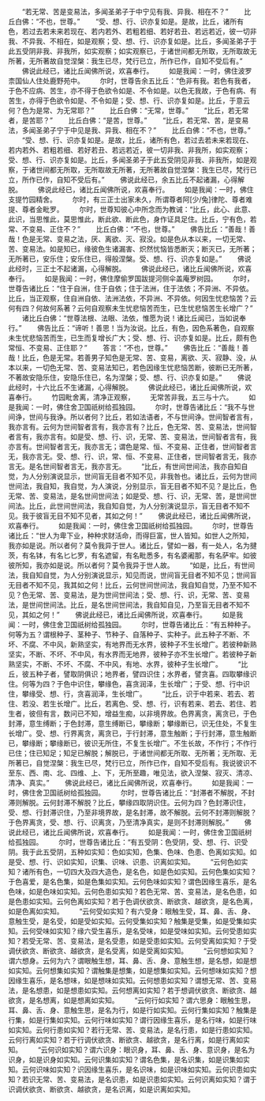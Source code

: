 <!-- { "loadSidebar": true } -->
　　“若无常、苦是变易法，多闻圣弟子于中宁见有我、异我、相在不？”
　　比丘白佛：“不也，世尊。”
　　“受、想、行、识亦复如是。是故，比丘，诸所有色，若过去若未来若现在、若内若外、若粗若细、若好若丑、若远若近，彼一切非我、不异我、不相在，如是观察；受、想、行、识亦复如是。比丘，多闻圣弟子于此五受阴非我、非我所，如实观察；如实观察已，于诸世间都无所取，无所取故无所著，无所著故自觉涅槃：我生已尽，梵行已立，所作已作，自知不受后有。”
　　佛说此经已，诸比丘闻佛所说，欢喜奉行。
　　如是我闻：一时，佛住波罗柰国仙人住处鹿野苑中。
　　尔时，世尊告余五比丘：“色非有我。若色有我者，于色不应病、苦生，亦不得于色欲令如是、不令如是。以色无我故，于色有病、有苦生，亦得于色欲令如是、不令如是；受、想、行、识亦复如是。比丘，于意云何？色为是常、为无常耶？”
　　比丘白佛：“无常，世尊。”
　　“比丘，若无常者，是苦耶？”
　　比丘白佛：“是苦，世尊。”
　　“比丘，若无常、苦，是变易法，多闻圣弟子宁于中见是我、异我、相在不？”
　　比丘白佛：“不也，世尊。”
　　“受、想、行、识亦复如是。是故，比丘，诸所有色，若过去若未来若现在、若内若外、若粗若细、若好若丑、若远若近，彼一切非我、非我所，如实观察；受、想、行、识亦复如是。比丘，多闻圣弟子于此五受阴见非我、非我所，如是观察，于诸世间都无所取，无所取故无所著，无所著故自觉涅槃：我生已尽，梵行已立，所作已作，自知不受后有。”
　　佛说此经已，余五比丘不起诸漏，心得解脱。
　　佛说此经已，诸比丘闻佛所说，欢喜奉行。
　　如是我闻：一时，佛住支提竹园精舍。
　　尔时，有三正士出家未久，所谓尊者阿[少/兔]律陀、尊者难提、尊者金毗罗。
　　尔时，世尊知彼心中所念而为教诫：“比丘，此心、此意、此识，当思惟此，莫思惟此，断此欲、断此色，身作证具足住。比丘，宁有色，若常、不变易、正住不？”
　　比丘白佛：“不也，世尊。”
　　佛告比丘：“善哉！善哉！色是无常、变易之法，厌、离欲、灭、寂没。如是色从本以来，一切无常、苦、变易法。如是知已，缘彼色生诸漏害、炽然忧恼皆悉断灭；断灭已，无所著；无所著已，安乐住；安乐住已，得般涅槃。受、想、行、识亦复如是。”
　　佛说此经时，三正士不起诸漏，心得解脱。
　　佛说此经已，诸比丘闻佛所说，欢喜奉行。
　　如是我闻：一时，佛住摩偷罗国跋提河侧伞盖庵罗树园。
　　尔时，世尊告诸比丘：“住于自洲，住于自依；住于法洲，住于法依；不异洲、不异依。比丘，当正观察，住自洲自依、法洲法依，不异洲、不异依。何因生忧悲恼苦？云何有四？何故何系著？云何自观察未生忧悲恼苦而生，已生忧悲恼苦生长增广？”
　　诸比丘白佛：“世尊法根、法眼、法依，惟愿为说！诸比丘闻已，当如说奉行。”
　　佛告比丘：“谛听！善思！当为汝说。比丘，有色，因色系著色，自观察未生忧悲恼苦而生，已生而复增长广大；受、想、行、识亦复如是。比丘，颇有色常恒、不变易、正住耶？”
　　答言：“不也，世尊。”
　　佛告比丘：“善哉！善哉！比丘，色是无常。若善男子知色是无常、苦、变易，离欲、灭、寂静、没，从本以来，一切色无常、苦、变易法知已，若色因缘生忧悲恼苦断，彼断已无所著，不著故安隐乐住，安隐乐住已，名为涅槃；受、想、行、识亦复如是。”
　　佛说此经时，十六比丘不生诸漏，心得解脱。
　　佛说此经已，诸比丘闻佛所说，欢喜奉行。
　　竹园毗舍离，清净正观察，
　　无常苦非我，五三与十六。
　　如是我闻：一时，佛住舍卫国祇树给孤独园。
　　尔时，世尊告诸比丘：“我不与世间诤，世间与我诤。所以者何？比丘，若如法语者，不与世间诤。世间智者言有，我亦言有。云何为世间智者言有，我亦言有？比丘，色无常、苦、变易法，世间智者言有，我亦言有。如是受、想、行、识，无常、苦、变易法，世间智者言有，我亦言有。世间智者言无，我亦言无；谓色是常、恒、不变易、正住者，世间智者言无，我亦言无。受、想、行、识，常、恒、不变易、正住者，世间智者言无，我亦言无。是名世间智者言无，我亦言无。
　　“比丘，有世间世间法，我亦自知自觉，为人分别演说显示，世间盲无目者不知不见，非我咎也。诸比丘，云何为世间世间法，我自知，我自觉，为人演说，分别显示，盲无目者不知不见？是比丘，色无常、苦、变易法，是名世间世间法；如是受、想、行、识，无常、苦，是世间世间法。比丘，此世间世间法，我自知自觉，为人分别演说显示，盲无目者不知不见。我于彼盲无目不知不见者，其如之何！”
　　佛说此经已，诸比丘闻佛所说，欢喜奉行。
　　如是我闻：一时，佛住舍卫国祇树给孤独园。
　　尔时，世尊告诸比丘：“世人为卑下业，种种求财活命，而得巨富，世人皆知。如世人之所知，我亦如是说。所以者何？莫令我异于世人。诸比丘，譬如一器，有一处人，名为揵茨，有名钵，有名匕匕罗，有名遮留，有名毗悉多，有名婆阇那，有名萨牢。如彼彼所知，我亦如是说。所以者何？莫令我异于世人故。
　　“如是，比丘，有世间法，我自知自觉，为人分别演说显示，知见而说，世间盲无目者不知不见；世间盲无目者不知不见，我其如之何！比丘，云何世间世间法，我自知自觉，乃至不知不见？色无常、苦、变易法，是为世间世间法；受、想、行、识，无常、苦、变易法，是世间世间法。比丘，是名世间世间法，我自知自见，乃至盲无目者不知不见，其如之何！”
　　佛说此经已，诸比丘闻佛所说，欢喜奉行。
　　如是我闻：一时，佛住舍卫国祇树给孤独园。
　　尔时，世尊告诸比丘：“有五种种子。何等为五？谓根种子、茎种子、节种子、自落种子、实种子。此五种子不断、不坏、不腐、不中风，新熟坚实，有地界而无水界，彼种子不生长增广。若彼种新熟坚实，不断、不坏、不中风，有水界而无地界，彼种子亦不生长增广。若彼种子新熟坚实，不断、不坏、不腐、不中风，有地、水界，彼种子生长增广。
　　“比丘，彼五种子者，譬取阴俱识；地界者，譬四识住；水界者，譬贪喜。四取攀缘识住。何等为四？于色中识住，攀缘色，喜贪润泽，生长增广；于受、想、行中识住，攀缘受、想、行，贪喜润泽，生长增广。
　　“比丘，识于中若来、若去、若住、若没、若生长增广。比丘，若离色、受、想、行，识有若来、若去、若住、若生者，彼但有言，数问已不知，增益生痴，以非境界故。色界离贪，离贪已，于色封滞，意生缚断；于色封滞，意生缚断已，攀缘断；攀缘断已，识无住处，不复生长增广。受、想、行界离贪，离贪已，于行封滞，意生触断；于行封滞，意生触断已，攀缘断；攀缘断已，彼识无所住，不复生长增广。不生长故，不作行；不作行已住；住已知足；知足已解脱；解脱已，于诸世间都无所取、无所著；无所取、无所著已，自觉涅槃：我生已尽，梵行已立，所作已作，自知不受后有。我说彼识不至东、西、南、北、四维、上、下，无所至趣，唯见法，欲入涅槃、寂灭、清凉、清净、真实。”
　　佛说此经已，诸比丘闻佛所说，欢喜奉行。
　　如是我闻：一时，佛住舍卫国祇树给孤独园。
　　尔时，世尊告诸比丘：“封滞者不解脱，不封滞则解脱。云何封滞不解脱？比丘，攀缘四取阴识住。云何为四？色封滞识住，受、想、行封滞识住，乃至非境界故，是名封滞，故不解脱。云何不封滞则解脱？于色界离贪，受、想、行、识离贪，乃至清净真实，是则不封滞则解脱。”
　　佛说此经已，诸比丘闻佛所说，欢喜奉行。
　　如是我闻：一时，佛住舍卫国祇树给孤独园。
　　尔时，世尊告诸比丘：“有五受阴：色受阴，受、想、行、识受阴。我于此五受阴，五种如实知：色如实知，色集、色味、色患、色离如实知。如是受、想、行、识如实知，识集、识味、识患、识离如实知。
　　“云何色如实知？诸所有色，一切四大及四大造色，是名色，如是色如实知。云何色集如实知？于色喜爱，是名色集，如是色集如实知。云何色味如实知？谓色因缘生喜乐，是名色味，如是色味如实知。云何色患如实知？若色无常、苦、变易法，是名色患，如是色患如实知。云何色离如实知？若于色调伏欲贪、断欲贪、越欲贪，是名色离，如是色离如实知。
　　“云何受如实知？有六受身：眼触生受，耳、鼻、舌、身、意触生受，是名受，如是受如实知。云何受集如实知？触集是受集，如是受集如实知。云何受味如实知？缘六受生喜乐，是名受味，如是受味如实知。云何受患如实知？若受无常、苦、变易法，是名受患，如是受患如实知。云何受离如实知？于受调伏欲贪、断欲贪、越欲贪，是名受离，如是受离如实知。
　　“云何想如实知？谓六想身。云何为六？谓眼触生想，耳、鼻、舌、身、意触生想，是名想，如是想如实知。云何想集如实知？谓触集是想集，如是想集如实知。云何想味如实知？想因缘生喜乐，是名想味，如是想味如实知。云何想患如实知？谓想无常、苦、变易法，是名想患，如是想患如实知。云何想离如实知？若于想调伏欲贪、断欲贪、越欲贪，是名想离，如是想离如实知。
　　“云何行如实知？谓六思身：眼触生思，耳、鼻、舌、身、意触生思，是名为行，如是行如实知。云何行集如实知？触集是行集，如是行集如实知。云何行味如实知？谓行因缘生喜乐，是名行味，如是行味如实知。云何行患如实知？若行无常、苦、变易法，是名行患，如是行患如实知。云何行离如实知？若于行调伏欲贪、断欲贪、越欲贪，是名行离，如是行离如实知。
　　“云何识如实知？谓六识身：眼识身，耳、鼻、舌、身、意识身，是名为识身，如是识身如实知。云何识集如实知？谓名色集，是名识集，如是识集如实知。云何识味如实知？识因缘生喜乐，是名识味，如是识味如实知。云何识患如实知？若识无常、苦、变易法，是名识患，如是识患如实知。云何识离如实知？谓于识调伏欲贪、断欲贪、越欲贪，是名识离，如是识离如实知。
